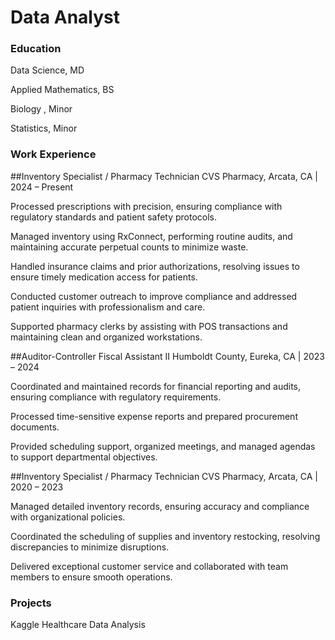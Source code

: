# Data Analyst

### Education
Data Science, MD

Applied Mathematics, BS

Biology , Minor

Statistics, Minor

### Work Experience 
##Inventory Specialist / Pharmacy Technician CVS Pharmacy, Arcata, CA | 2024 – Present

Processed prescriptions with precision, ensuring compliance with regulatory standards and patient safety protocols.

Managed inventory using RxConnect, performing routine audits, and maintaining accurate perpetual counts to minimize waste.

Handled insurance claims and prior authorizations, resolving issues to ensure timely medication access for patients.

Conducted customer outreach to improve compliance and addressed patient inquiries with professionalism and care.

Supported pharmacy clerks by assisting with POS transactions and maintaining clean and organized workstations.


##Auditor-Controller Fiscal Assistant II Humboldt County, Eureka, CA | 2023 – 2024

Coordinated and maintained records for financial reporting and audits, ensuring compliance with regulatory requirements.

Processed time-sensitive expense reports and prepared procurement documents.

Provided scheduling support, organized meetings, and managed agendas to support departmental objectives.


##Inventory Specialist / Pharmacy Technician CVS Pharmacy, Arcata, CA | 2020 – 2023

Managed detailed inventory records, ensuring accuracy and compliance with organizational policies.

Coordinated the scheduling of supplies and inventory restocking, resolving discrepancies to minimize disruptions.

Delivered exceptional customer service and collaborated with team members to ensure smooth operations.

### Projects
Kaggle Healthcare Data Analysis
